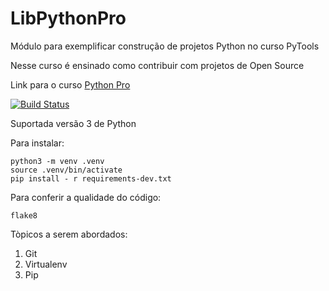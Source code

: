 # LibPythonPro

Módulo para exemplificar construção de projetos Python no curso PyTools

Nesse curso é ensinado como contribuir com projetos de Open Source

Link para o curso [Python Pro](https://pythonpro.com.br/)

[![Build Status](https://app.travis-ci.com/ViniciusBrag/LibPtyhonPro.svg?branch=main)](https://app.travis-ci.com/ViniciusBrag/LibPtyhonPro)

Suportada versão 3 de Python

Para instalar:
```Console
python3 -m venv .venv
source .venv/bin/activate
pip install - r requirements-dev.txt
```
Para conferir a qualidade do código:

```Console
flake8
```

Tòpicos a serem abordados:
1. Git
2. Virtualenv
3. Pip

